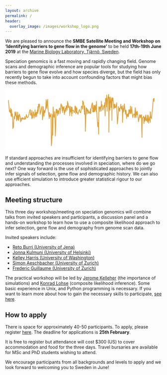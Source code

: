 ```yaml
---
layout: archive
permalink: /
header:
  overlay_image: /images/workshop_logo.png
---
```


We are pleased to announce the **SMBE Satellite Meeting and Workshop on ‘Identifying barriers to gene flow in the genome’** to be held **17th-19th June 2019** at the [Marine Biology Laboratory, Tjärnö, Sweden](https://loven.gu.se/english/about_the_loven_centre/tjarno).

Speciation genomics is a fast moving and rapidly changing field. Genome scans and demographic inference are popular tools for studying how barriers to gene flow evolve and how species diverge, but the field has only recently begun to take into account confounding factors that might bias these methods.

![](/images/genome_scan.png)

If standard approaches are insufficient for identifying barriers to gene flow and understanding the processes involved in speciation, where do we go next? One way forward is the use of sophisticated approaches to jointly infer signals of selection, gene flow and demographic history. We can also use efficient simulation to introduce greater statistical rigour to our approaches.

## Meeting structure

This three day workshop/meeting on speciation genomics will combine talks from invited speakers and participants, a discussion panel and a hands-on workshop to learn how to use a composite likelihood approach to infer selection, gene flow and demography from genome scan data.

Invited speakers include:
* [Reto Burri (University of Jena)](https://www.popecol.uni-jena.de/burri.html)
* [Jonna Kulmuni (University of Helsinki)](https://jonnakulmuni.wordpress.com/)
* [Kelley Harris (University of Washington)](https://sites.google.com/site/harriskelley/home)
* [Simon Aeschbacher (University of Zurich)](http://www.cmpg.iee.unibe.ch/about_us/team/researchers/dr_aeschbacher_simon/index_eng.html)
* [Frederic Guillaume (University of Zurich)](https://www.ieu.uzh.ch/en/staff/member/guillaume_frederic.html)

The practical workshop will be led by [Jerome Kelleher](http://jeromekelleher.net/) (the importance of simulations) and [Konrad Lohse](https://sites.google.com/view/lohselab) (composite likelihood inference). Some basic experience in Unix, and Python programming is necessary. If you want to learn more about how to gain the necessary skills to participate, [see here](/about/).

## How to apply

There is space for approximately 40-50 participants. To apply, please register [here](/register/). The deadline for applications is **25th February**.

It is free to register but attendance will cost $300 (US) to cover accommodation and food for the three days. Travel bursaries are available for MSc and PhD students wishing to attend.

We encourage participants from all backgrounds and levels to apply and we look forward to welcoming you to Sweden in June!
